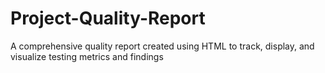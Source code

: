 # Project-Quality-Report
A comprehensive quality report created using HTML to track, display, and visualize testing metrics and findings
